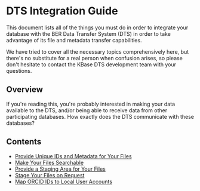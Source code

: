 # DTS Integration Guide

This document lists all of the things you must do in order to integrate your
database with the BER Data Transfer System (DTS) in order to take advantage of
its file and metadata transfer capabilities.

We have tried to cover all the necessary topics comprehensively here, but
there's no substitute for a real person when confusion arises, so please don't
hesitate to contact the KBase DTS development team with your questions.

## Overview

If you're reading this, you're probably interested in making your data available
to the DTS, and/or being able to receive data from other participating
databases. How exactly does the DTS communicate with these databases?

## Contents

* [Provide Unique IDs and Metadata for Your Files](metadata.md)
* [Make Your Files Searchable](search.md)
* [Provide a Staging Area for Your Files](endpoint.md)
* [Stage Your Files on Request](staging.md)
* [Map ORCID IDs to Local User Accounts](orcid.md)

